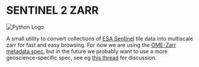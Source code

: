 # SENTINEL 2 ZARR

![Python Logo](https://www.python.org/static/community_logos/python-logo.png "Sample inline image")

A small utility to convert collections of [ESA Sentinel](https://sentinel.esa.int) tile data into multiscale zarr for fast and easy browsing.
For now we are using the [OME-Zarr metadata spec](https://github.com/ome/omero-ms-zarr/blob/master/spec.md), but in the future we probably want to use a more geoscience-specific spec, see eg [this thread](https://github.com/zarr-developers/zarr-specs/issues/23#issuecomment-490505237) for discussion.